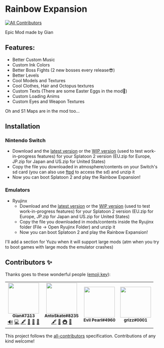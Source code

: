 # Rainbow Expansion
<!-- ALL-CONTRIBUTORS-BADGE:START - Do not remove or modify this section -->
[![All Contributors](https://img.shields.io/badge/all_contributors-4-orange.svg?style=flat-square)](#contributors-)
<!-- ALL-CONTRIBUTORS-BADGE:END -->
Epic Mod made by Gian

## Features:
- Better Custom Music
- Custom Ink Colors
- Better Boss Fights (2 new bosses every release😎)
- Better Levels
- Cool Models and Textures
- Cool Clothes, Hair and Octopus textures
- Custom Texts (There are some Easter Eggs in the mod👀)
- Custom Loading Anims
- Custom Eyes and Weapon Textures

Oh and S1 Maps are in the mod too...

## Installation
### Nintendo Switch
- Download and the [latest version](https://github.com/SplatGian/Rainbow-Expansion-Download/releases/latest) or the [WIP version](https://github.com/SplatGian/Rainbow-Expansion-Download/releases/tag/wip) (used to test work-in-progress features) for your Splatoon 2 version (EU.zip for Europe, JP.zip for Japan and US.zip for United States)
- Copy the file you downloaded in atmosphere/contents on your Switch's sd card (you can also use [ftpd](https://github.com/mtheall/ftpd) to access the sd) and unzip it
- Now you can boot Splatoon 2 and play the Rainbow Expansion!

### Emulators
- Ryujinx
  - Download and the [latest version](https://github.com/SplatGian/Rainbow-Expansion-Download/releases/latest) or the [WIP version](https://github.com/SplatGian/Rainbow-Expansion-Download/releases/tag/wip) (used to test work-in-progress features) for your Splatoon 2 version (EU.zip for Europe, JP.zip for Japan and US.zip for United States)
  - Copy the file you downloaded in mods/contents inside the Ryujinx folder (File -> Open Ryujinx Folder) and unzip it
  - Now you can boot Splatoon 2 and play the Rainbow Expansion!

I'll add a section for Yuzu when it will support large mods (atm when you try to boot games with large mods the emulator crashes)
## Contributors ✨

Thanks goes to these wonderful people ([emoji key](https://allcontributors.org/docs/en/emoji-key)):

<!-- ALL-CONTRIBUTORS-LIST:START - Do not remove or modify this section -->
<!-- prettier-ignore-start -->
<!-- markdownlint-disable -->
<table>
  <tr>
    <td align="center"><a href="https://discord.gg/3ZN2HPyHSw"><img src="https://cdn.discordapp.com/avatars/796391022254489610/32f3e8e0ad954a78dd1314e3bcdd2f36.png?size=4096" width="100px;" alt=""/><br /><sub><b>Gian#7213</b></sub></a><br /><a href="#audio-SplatGian" title="Audio">🔊</a> <a href="https://github.com/AntoSkate/Rainbow-Expansion-Download/commits?author=SplatGian" title="Code">💻</a> <a href="#content-SplatGian" title="Content">🖋</a> <a href="https://github.com/AntoSkate/Rainbow-Expansion-Download/commits?author=SplatGian" title="Documentation">📖</a> <a href="#ideas-SplatGian" title="Ideas, Planning, & Feedback">🤔</a> <a href="#maintenance-SplatGian" title="Maintenance">🚧</a></td>
    <td align="center"><a href="https://github.com/AntoSkate"><img src="https://cdn.discordapp.com/avatars/597707266673868810/ef1c09fc00067e772689d9fa0986407b.png?size=4096" width="100px;" alt=""/><br /><sub><b>AntoSkate#8235</b></sub></a><br /><a href="#content-AntoSkate" title="Content">🖋</a> <a href="https://github.com/AntoSkate/Rainbow-Expansion-Download/commits?author=AntoSkate" title="Documentation">📖</a> <a href="#infra-AntoSkate" title="Infrastructure (Hosting, Build-Tools, etc)">🚇</a> <a href="#maintenance-AntoSkate" title="Maintenance">🚧</a></td>
    <td align="center"><img src="https://cdn.discordapp.com/avatars/845599069283024928/0eba0f8f38f4bf9373438e4ab2498d73.png?size=4096" width="100px;" alt=""/><br /><sub><b>Evil Pearl#4960</b></td>
    <td align="center"><img src="https://cdn.discordapp.com/avatars/386884758065381376/a90d3fe07e2ad19023378cea13f59d50.png?size=4096" width="100px;" alt=""/><br /><sub><b>grizz#0001</b></td>
  </tr>
</table>

<!-- markdownlint-restore -->
<!-- prettier-ignore-end -->

<!-- ALL-CONTRIBUTORS-LIST:END -->

This project follows the [all-contributors](https://github.com/all-contributors/all-contributors) specification. Contributions of any kind welcome!
